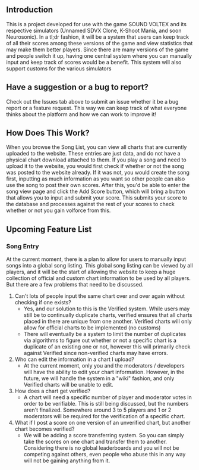 ## Introduction
This is a project developed for use with the game SOUND VOLTEX and its respective simulators (Unnamed SDVX Clone, K-Shoot Mania, and soon Neurosonic). In a tl;dr fashion, it will be a system that users can keep track of all their scores among these versions of the game and view statistics that may make them better players. Since there are many versions of the game and people switch it up, having one central system where you can manually input and keep track of scores would be a benefit. This system will also support customs for the various simulators

## Have a suggestion or a bug to report?
Check out the Issues tab above to submit an issue whether it be a bug report or a feature request. This way we can keep track of what everyone thinks about the platform and how we can work to improve it!

## How Does This Work?
When you browse the Song List, you can view all charts that are currently uploaded to the website. These entries are just data, and do not have a physical chart download attached to them. If you play a song and need to upload it to the website, you would first check if whether or not the song was posted to the website already. If it was not, you would create the song first, inputting as much information as you want so other people can also use the song to post their own scores. After this, you'd be able to enter the song view page and click the Add Score button, which will bring a button that allows you to input and submit your score. This submits your score to the database and processes against the rest of your scores to check whether or not you gain volforce from this.

## Upcoming Feature List
### Song Entry
At the current moment, there is a plan to allow for users to manually input songs into a global song listing. This global song listing can be viewed by all players, and it will be the start of allowing the website to keep a huge collection of official and custom chart information to be used by all players. But there are a few problems that need to be discussed.
1. Can't lots of people input the same chart over and over again without checking if one exists?
    * Yes, and our solution to this is the Verified system. While users may still be to continually duplicate charts, verified ensures that all charts placed in there are unique from one another. Verified charts will only allow for official charts to be implemented (no customs)
    * There will eventually be a system to limit the number of duplicates via algorithms to figure out whether or not a specific chart is a duplicate of an existing one or not, however this will primarily check against Verified since non-verified charts may have errors.
2. Who can edit the information in a chart I upload?
    * At the current moment, only you and the moderators / developers will have the ability to edit your chart information. However, in the future, we will handle the system in a "wiki" fashion, and only Verified charts will be unable to edit.
3. How does a chart get verified?
    * A chart will need a specific number of player and moderator votes in order to be verifiable. This is still being discussed, but the numbers aren't finalized. Somewhere around 3 to 5 players and 1 or 2 moderators will be required for the verification of a specific chart.
4. What if I post a score on one version of an unverified chart, but another chart becomes verified?
    * We will be adding a score transferring system. So you can simply take the scores on one chart and transfer them to another. Considering there is no global leaderboards and you will not be competing against others, even people who abuse this in any way will not be gaining anything from it.
